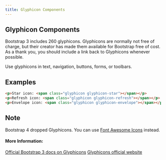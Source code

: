 ```yaml
---
title: Glyphicon Components
---
```

## Glyphicon Components

Bootstrap 3 includes 260 glyphicons. Glyphicons are normally not free of charge, but their creator has made them available for Bootstrap free of cost. As a thank you, you should include a link back to Glyphicons whenever possible.

Use glyphicons in text, navigation, buttons, forms, or toolbars.

## Examples

```html
<p>Star icon: <span class="glyphicon glyphicon-star"></span></p>
<p>Refresh icon: <span class="glyphicon glyphicon-refresh"></span></p>
<p>Envelope icon: <span class="glyphicon glyphicon-envelope"></span></p> 
```

## Note
Bootstrap 4 dropped Glyphicons. You can use <a href='http://fontawesome.io/icons/' target='_blank' rel='nofollow'>Font Awesome Icons</a> instead.

#### More Information:
<a href='https://getbootstrap.com/docs/3.3/components/#glyphicons' target='_blank' rel='nofollow'>Official Bootstrap 3 docs on Glyphicons</a>
<a href='https://glyphicons.com/' target='_blank' rel='nofollow'>Glyphicons official website</a>



